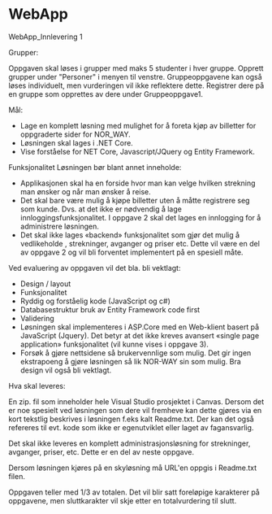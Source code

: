 # WebApp
WebApp_Innlevering 1

Grupper:

Oppgaven skal løses i grupper med maks 5 studenter i hver gruppe. Opprett grupper under "Personer" i menyen til venstre. Gruppeoppgavene kan også løses individuelt, men vurderingen vil ikke reflektere dette. Registrer dere på en gruppe som opprettes av dere under Gruppeoppgave1.

Mål:

* Lage en komplett løsning med mulighet for å foreta kjøp av billetter for oppgraderte sider for NOR_WAY.
* Løsningen skal lages i .NET Core.
* Vise forståelse for NET Core, Javascript/JQuery og Entity Framework.

Funksjonalitet
Løsningen bør blant annet inneholde:

* Applikasjonen skal ha en forside hvor man kan velge hvilken strekning man ønsker og når man ønsker å reise.
* Det skal bare være mulig å kjøpe billetter uten å måtte registrere seg som kunde. Dvs. at det ikke er nødvendig å lage innloggingsfunksjonalitet. I oppgave 2 skal det lages   en innlogging for å administrere løsningen.
* Det skal ikke lages «backend» funksjonalitet som gjør det mulig å vedlikeholde , strekninger,  avganger og priser etc. Dette vil være en del av oppgave 2 og vil bli           forventet implementert på en spesiell måte.

Ved evaluering av oppgaven vil det bla. bli vektlagt:

* Design / layout
* Funksjonalitet
* Ryddig og forståelig kode (JavaScript og c#)
* Databasestruktur bruk av Entity Framework code first
* Validering
* Løsningen skal implementeres i ASP.Core med en Web-klient basert på JavaScript (Jquery). Det betyr at det ikke kreves avansert «single page application» funksjonalitet (vil   kunne vises i oppgave 3).
* Forsøk å gjøre nettsidene så brukervennlige som mulig. Det gir ingen ekstrapoeng å gjøre løsningen så lik NOR-WAY sin som mulig.  Bra design vil også bli vektlagt.
  
Hva skal leveres:

En zip. fil som inneholder hele Visual Studio prosjektet i Canvas. Dersom det er noe spesielt ved løsningen som dere vil fremheve kan dette gjøres via en kort tekstlig       beskrives i løsningen f.eks kalt Readme.txt. Der kan det også refereres til evt. kode som ikke er egenutviklet eller laget av fagansvarlig.

Det skal ikke leveres en komplett administrasjonsløsning for strekninger, avganger,  priser, etc. Dette er en del av neste oppgave.

Dersom løsningen kjøres på en skyløsning må URL'en oppgis i Readme.txt filen.

 

Oppgaven teller med 1/3 av totalen. Det vil blir satt foreløpige karakterer på oppgavene, men sluttkarakter vil skje etter en totalvurdering til slutt.
